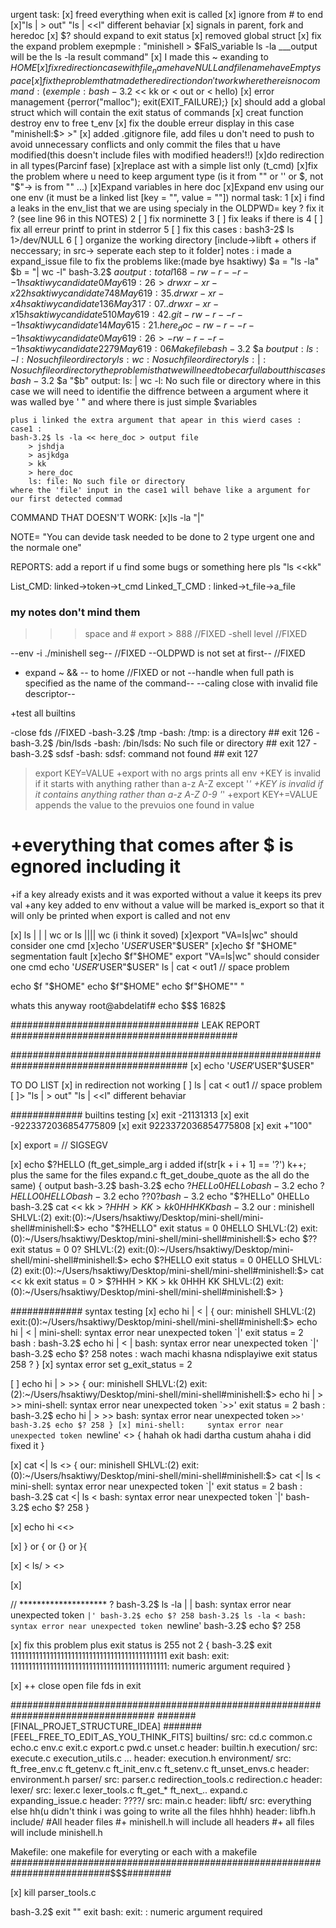 urgent task:
	[x] freed everything when exit is called
	[x] ignore from # to end  
	[x]"ls | > out" "ls | <<l" different behaviar
	[x]	signals in parent, fork and heredoc
	[x]	$? should expand to exit status
	[x]	removed global struct
	[x] fix the expand problem exepmple : "minishell > $FalS_variable ls -la ___output will be the ls -la result command"
	[x] I made this ~ exanding to $HOME
	[x] fix redirection case with file_name have NULL and file name have Empty space 
	[x] fix the problem that made the redirection don't work where there is no  command: (exemple : bash-3.2$ << kk or < out or < hello)
	[x] error management {perror("malloc");
  							exit(EXIT_FAILURE);}
	[x] should add a global struct which will contain the exit status of commands
	[x] creat function destroy env to free t_env
	[x] fix the double erreur display in this case "minishell:$> >"
	[x] added .gitignore file, add files u don't need to push to avoid unnecessary conflicts
		and only commit the files that u have modified(this doesn't include files with modified headers!!)
	[x]do redirection in all types(Parcinf fase)
	[x]replace ast with a simple list only (t_cmd)
	[x]fix the problem where u need to keep argument type (is it from "" or '' or $, not "$"-> is from "" ...)
	[x]Expand variables in here doc
	[x]Expand env using our one env (it must be a linked list [key = "", value = ""])
normal task:
	1 [x] i find a leaks in the env_list that we are using specialy in the OLDPWD= key ? fix it ? (see line 96 in this NOTES)
	2 [ ] fix norminette
	3 [ ] fix leaks if there is 
	4 [ ] fix all erreur printf to print in stderror
	5 [ ] fix this cases : bash3-2$ ls 1>/dev/NULL
	6 [ ] organize the working directory [include->libft + others if neccessary; in src-> seperate each step to it folder]
notes : i made a expand_issue file to fix the problems like:(made bye hsaktiwy)
	$a = "ls -la"
	$b = "| wc -l"
	bash-3.2$ $a
	output : 
		total 168
		-rw-r--r--   1 hsaktiwy  candidate      0 May  6 19:26         >     
		drwxr-xr-x  22 hsaktiwy  candidate    748 May  6 19:35 .
		drwxr-xr-x   4 hsaktiwy  candidate    136 May  3 17:07 ..
		drwxr-xr-x  15 hsaktiwy  candidate    510 May  6 19:42 .git
		-rw-r--r--   1 hsaktiwy  candidate     14 May  6 15:21 .here_doc
		-rw-r--r--   1 hsaktiwy  candidate      0 May  6 19:26 >
		-rw-r--r--   1 hsaktiwy  candidate   2279 May  6 19:06 Makefile
	bash-3.2$ $a $b
	output :
		ls: -l: No such file or directory
		ls: wc: No such file or directory
		ls: |: No such file or directory
	the problem is that we will need to be carfull about this cases
	bash-3.2$ $a "$b"
	output:
		ls: | wc -l: No such file or directory
	where in this case we will need to identifie the diffrence between a argument where it was walled bye \' \" and where there is just simple $variables

	plus i linked the extra argument that apear in this wierd cases :
	case1 : 
	bash-3.2$ ls -la << here_doc > output file
		> jshdja
		> asjkdga
		> kk
		> here_doc
		ls: file: No such file or directory
	where the 'file' input in the case1 will behave like a argument for our first detected commad

COMMAND THAT DOESN'T WORK:
[x]ls -la "|"

NOTE= "You can devide task needed to be done to 2 type urgent one and the normale one"

REPORTS: add a report if u find some bugs or something here pls 
"ls                  <<kk"

List_CMD: linked->token->t_cmd 
Linked_T_CMD :  linked->t_file->a_file


### my notes don't mind them
>>> space and #
export > 888	//FIXED
-shell level	//FIXED

--env -i ./minishell seg--	//FIXED 
--OLDPWD is not set at first-- //FIXED

+ expand ~ && -- to home //FIXED or not
--handle when full path is specified as the name of the command--
--caling close with invalid file descriptor--

+test all builtins 


-close fds	//FIXED
-bash-3.2$ /tmp
-bash: /tmp: is a directory ## exit 126
-bash-3.2$ /bin/lsds
-bash: /bin/lsds: No such file or directory ## exit 127
-bash-3.2$ sdsf
-bash: sdsf: command not found ## exit 127

>export KEY=VALUE
+export with no args prints all env
+KEY is invalid if it starts with anything rather than a-z A-Z except '_'
+KEY is invalid if it contains anything rather than a-z A-Z 0-9 '_'
+export KEY+=VALUE  appends the value to the prevuios one found in value
# +everything that comes after $ is egnored including it
+if a key already exists and it was exported without a value it keeps its prev val
+any key added to env without a value will be marked is_export so that it will only be printed when export is called and not env



 [x] ls | | | wc or ls |||| wc (i think it soved)
 [x]export "VA=ls|wc" should consider one cmd
 [x]echo '$USER'$USER"$USER" 
 [x]echo $f "$HOME" segmentation fault
 [x]echo $f"$HOME"
 export "VA=ls|wc" should consider one cmd
 echo '$USER'$USER"$USER" 
 ls           | cat         <           out1 // space problem

 echo $f "$HOME"
 echo $f"$HOME"
 echo $f"$HOME""                         "

 whats this anyway
 root@abdelatif# echo $$$
 1682$

################################## LEAK REPORT #########################################

########################################################################################
 [x] echo '$USER'$USER"$USER" 

 TO DO LIST
 [x] in redirection not working
 [ ] ls           | cat         <           out1 // space problem
 [ ]> "ls | > out" "ls | <<l" different behaviar

############# builtins testing
[x] exit -21131313
[x] exit -9223372036854775809
[x] exit 9223372036854775808
[x] exit +"100"

[x] export = // SIGSEGV

[x] echo $?HELLO (ft_get_simple_arg i added if(str[k + i + 1] == '?') k++; plus the same for the files expand.c ft_get_doube_quote as the all do the same)
{
output bash-3.2$
	bash-3.2$ echo $?HELLo
	0HELLo
	bash-3.2$ echo $?HELLO
	0HELLO
	bash-3.2$ echo $??
	0?
	bash-3.2$ echo "$?HELLo"
	0HELLo
	bash-3.2$ cat << kk
	> $?HHH
	> KK
	> kk
	0HHH
	KK
	bash-3.2$
our : minishell
	SHLVL:(2) exit:(0):~/Users/hsaktiwy/Desktop/mini-shell/mini-shell#minishell:$> echo "$?HELLO"
	exit status = 0
	0HELLO
	SHLVL:(2) exit:(0):~/Users/hsaktiwy/Desktop/mini-shell/mini-shell#minishell:$> echo $??
	exit status = 0
	0?
	SHLVL:(2) exit:(0):~/Users/hsaktiwy/Desktop/mini-shell/mini-shell#minishell:$> echo $?HELLO
	exit status = 0
	0HELLO
	SHLVL:(2) exit:(0):~/Users/hsaktiwy/Desktop/mini-shell/mini-shell#minishell:$> cat << kk
	exit status = 0
	> $?HHH
	> KK
	> kk
	0HHH
	KK
	SHLVL:(2) exit:(0):~/Users/hsaktiwy/Desktop/mini-shell/mini-shell#minishell:$> 
}

############# syntax testing
[x] echo hi | < |
{
our: minishell
	SHLVL:(2) exit:(0):~/Users/hsaktiwy/Desktop/mini-shell/mini-shell#minishell:$> echo hi | < |
	mini-shell:     syntax error near unexpected token `|'
	exit status = 2
bash :
	bash-3.2$ echo hi | < |
	bash: syntax error near unexpected token `|'
	bash-3.2$ echo $?
	258
notes : 
	wach machi khasna ndisplayiwe exit status 258 ?
}
[x] syntax error  set g_exit_status = 2 

[ ] echo hi | > >>
{
our: minishell
	SHLVL:(2) exit:(2):~/Users/hsaktiwy/Desktop/mini-shell/mini-shell#minishell:$> echo hi | > >>
	mini-shell:     syntax error near unexpected token `>>'
	exit status = 2
bash :
	bash-3.2$ echo hi | > >>
	bash: syntax error near unexpected token `>>'
	bash-3.2$ echo $?
	258
}
[x] mini-shell:     syntax error near unexpected token `newline' <<what are the extra spaces>>
{
	hahah ok hadi dartha custum ahaha i did fixed it 
}

[x] cat    <| ls    <<should be erorr>>
{
our: minishell
	SHLVL:(2) exit:(0):~/Users/hsaktiwy/Desktop/mini-shell/mini-shell#minishell:$> cat    <| ls    <
	mini-shell: syntax error near unexpected token `|'
	exit status = 2
bash : 
	bash-3.2$ cat    <| ls    <
	bash: syntax error near unexpected token `|'
	bash-3.2$ echo $?
	258
}

[x]  echo hi <<>

[x] } or { or {} or }{

[x] < ls/ > 		<<nothing should be passed to execution>>

[x] <ls>

// ********************  ?
bash-3.2$ ls -la | | 
bash: syntax error near unexpected token `|'
bash-3.2$ echo $?
258
bash-3.2$ ls -la <
bash: syntax error near unexpected token `newline'
bash-3.2$ echo $?
258

[x] fix this problem plus exit status is 255 not 2
{
bash-3.2$ exit 11111111111111111111111111111111111111111111
exit
bash: exit: 11111111111111111111111111111111111111111111: numeric argument required
}

[x] ++ close open file fds in exit

##################################################################################
#######[FINAL_PROJET_STRUCTURE_IDEA]
#######[FEEL_FREE_TO_EDIT_AS_YOU_THINK_FITS]
builtins/
	src: cd.c common.c echo.c env.c exit.c export.c pwd.c unset.c
	header: builtin.h
execution/
	src: execute.c execution_utils.c ...
	header: execution.h
environment/
	src: ft_free_env.c ft_getenv.c ft_init_env.c ft_setenv.c ft_unset_envs.c
	header: environment.h
parser/
	src: parser.c redirection_tools.c redirection.c
	header:
lexer/
	src: lexer.c lexer_tools.c ft_get_* ft_next_.. expand.c expanding_issue.c
	header:
????/
	src: main.c 
	header: 
libft/
	src: everything else hh(u didn't think i was going to write all the files hhhh)
	header: libfh.h
include/
	#All header files
	#+ minishell.h will include all headers
	#+ all files will include minishell.h

Makefile: one makefile for everyting or each with a makefile
##########################################################################$$$########

[x] kill parser_tools.c

bash-3.2$ exit ""
exit
bash: exit: : numeric argument required